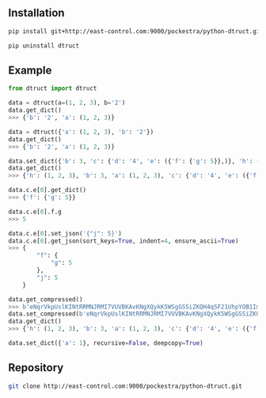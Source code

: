 
## Installation

```bash
pip install git+http://east-control.com:9000/pockestra/python-dtruct.git
```

```bash
pip uninstall dtruct
```

## Example

```python
from dtruct import dtruct
```

```python
data = dtruct(a=(1, 2, 3), b='2')
data.get_dict()
>>> {'b': '2', 'a': (1, 2, 3)}
```

```python
data = dtruct({'a': (1, 2, 3), 'b': '2'})
data.get_dict()
>>> {'b': '2', 'a': (1, 2, 3)}
```

```python
data.set_dict({'b': 3, 'c': {'d': '4', 'e': ({'f': {'g': 5}},)}, 'h': (1, 2, 3)})
data.get_dict()
>>> {'h': (1, 2, 3), 'b': 3, 'a': (1, 2, 3), 'c': {'d': '4', 'e': ({'f': {'g': 5}},)}}
```

```python
data.c.e[0].get_dict()
>>> {'f': {'g': 5}}
```

```python
data.c.e[0].f.g
>>> 5
```

```python
data.c.e[0].set_json('{"j": 5}')
data.c.e[0].get_json(sort_keys=True, indent=4, ensure_ascii=True)
>>> {
        "f": {
            "g": 5
        },
        "j": 5
    }
```

```python
data.get_compressed()
>>> b'eNqrVkpUslKINtRRMNJRMI7VUVBKAvKNgXQykK5WSgGSSiZKQH4qSF21UhpYOB1ImtbWxtYCJTKQDagFANurEok='
data.set_compressed(b'eNqrVkpUslKINtRRMNJRMI7VUVBKAvKNgXQykK5WSgGSSiZKQH4qSF21UhpYOB1ImtbWxtYCJTKQDagFANurEok=')
data.get_dict()
>>> {'h': (1, 2, 3), 'b': 3, 'a': (1, 2, 3), 'c': {'d': '4', 'e': ({'f': {'g': 5}},)}}
```

```python
data.set_dict({'a': 1}, recursive=False, deepcopy=True)
```

## Repository

```bash
git clone http://east-control.com:9000/pockestra/python-dtruct.git
```
